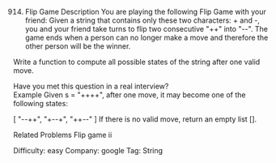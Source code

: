 914. Flip Game
Description
You are playing the following Flip Game with your friend: Given a string that contains only these two characters: + and -, you and your friend take turns to flip two consecutive "++" into "--". The game ends when a person can no longer make a move and therefore the other person will be the winner.

Write a function to compute all possible states of the string after one valid move.

Have you met this question in a real interview?  
Example
Given s = "++++", after one move, it may become one of the following states:

[
  "--++",
  "+--+",
  "++--"
]
If there is no valid move, return an empty list [].

Related Problems
Flip game ii

Difficulty: easy
Company: google
Tag: String
